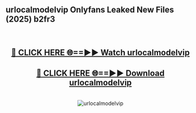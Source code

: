 <h2>urlocalmodelvip Onlyfans Leaked New Files (2025) b2fr3</h2>
<br>
<div align="center">
<h2><a href="https://mediafiles.top/urlocalmodelvip&ref=git" rel="nofollow">🔴 CLICK HERE 🌐==►► Watch urlocalmodelvip</a></h2>
<h2><a href="https://mediafiles.top/urlocalmodelvip&ref=git" rel="nofollow">🔴 CLICK HERE 🌐==►► Download urlocalmodelvip</a></h2>
<br>
<a href="https://mediafiles.top/urlocalmodelvip&ref=git" rel="nofollow" data-target="animated-image.originalLink"><img src="https://i.ibb.co.com/xMMVF88/686577567.gif" alt="urlocalmodelvip" style="max-width: 100%; display: inline-block;" data-target="animated-image.originalImage"></a>
</div>
<br>
<br>